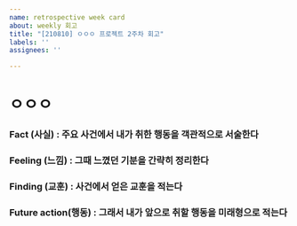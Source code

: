 ```yaml
---
name: retrospective week card
about: weekly 회고
title: "[210810] ㅇㅇㅇ 프로젝트 2주차 회고"
labels: ''
assignees: ''

---
```


# ㅇㅇㅇ

### Fact (사실) : 주요 사건에서 내가 취한 행동을 객관적으로 서술한다

### Feeling (느낌) : 그때 느꼈던 기분을 간략히 정리한다

### Finding (교훈) : 사건에서 얻은 교훈을 적는다

### Future action(행동) : 그래서 내가 앞으로 취할 행동을 미래형으로 적는다
